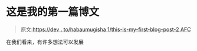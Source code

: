 # 这是我的第一篇博文

> 原文:[https://dev . to/habaumugisha 1/this-is-my-first-blog-post-2 AFC](https://dev.to/habaumugisha1/this-is-my-first-blog-post-2afc)

在我们看来，有许多想法可以发展